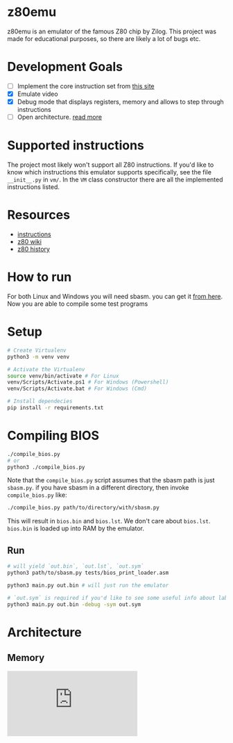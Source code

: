 # z80emu

z80emu is an emulator of the famous Z80 chip by Zilog.
This project was made for educational purposes, so there are likely a lot of bugs etc.

# Development Goals

- [ ] Implement the core instruction set from [this site](https://clrhome.org/table)
- [x] Emulate video
- [x] Debug mode that displays registers, memory and allows to step through instructions
- [ ] Open architecture. [read more](https://en.wikipedia.org/wiki/Open_architecture)

# Supported instructions
The project most likely won't support all Z80 instructions.
If you'd like to know which instructions this emulator supports specifically,
see the file `__init__.py` in `vm/`. In the `VM` class constructor there are
all the implemented instructions listed.

# Resources

- [instructions](https://clrhome.org/table)
- [z80 wiki](https://wikiti.brandonw.net/?title=Z80_Instruction_Set)
- [z80 history](https://mitsi.com/2021/12/21/a-bit-of-z80-history/)

# How to run

For both Linux and Windows you will need sbasm. you can get it [from here](https://www.sbprojects.net/sbasm/).
Now you are able to compile some test programs

# Setup

```bash
# Create Virtualenv
python3 -m venv venv

# Activate the Virtualenv
source venv/bin/activate # For Linux
venv/Scripts/Activate.ps1 # For Windows (Powershell)
venv/Scripts/Activate.bat # For Windows (Cmd)

# Install dependecies
pip install -r requirements.txt
```

# Compiling BIOS

```bash
./compile_bios.py
# or
python3 ./compile_bios.py 
```

Note that the `compile_bios.py` script assumes that the sbasm path is just `sbasm.py`.
if you have sbasm in a different directory, then invoke `compile_bios.py` like:

```bash
./compile_bios.py path/to/directory/with/sbasm.py
```

This will result in `bios.bin` and `bios.lst`. We don't care about `bios.lst`.
`bios.bin` is loaded up into RAM by the emulator.

## Run

```bash
# will yield `out.bin`, `out.lst`, `out.sym`
python3 path/to/sbasm.py tests/bios_print_loader.asm

python3 main.py out.bin # will just run the emulator

# `out.sym` is required if you'd like to see some useful info about labels
python3 main.py out.bin -debug -sym out.sym
```

# Architecture

## Memory

<embed type="text/html" src="https://raw.githubusercontent.com/kamkow1/z80emu/master/assets/Memory_Diagram.html" />
